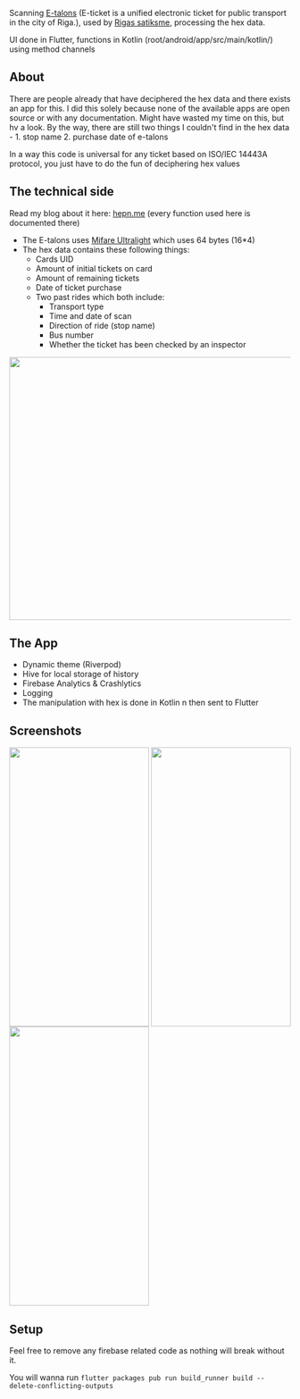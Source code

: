 
Scanning [E-talons](https://www.rigassatiksme.lv/lv/biletes/e-talonu-veidi/dzeltenais-e-talons/) (E-ticket is a unified electronic ticket for public transport in the city of Riga.), used by [Rigas satiksme](https://www.rigassatiksme.lv/lv/), processing the hex data. 

UI done in Flutter, functions in Kotlin (root/android/app/src/main/kotlin/) using method channels

## About

There are people already that have deciphered the hex data and there exists an app for this. I did this solely because none of the available apps are open source or with any documentation. Might have wasted my time on this, but hv a look. By the way, there are still two things I couldn't find in the hex data - 1. stop name 2. purchase date of e-talons 

In a way this code is universal for any ticket based on ISO/IEC 14443A protocol, you just have to do the fun of deciphering hex values

## The technical side
Read my blog about it here: [hepn.me](https://hepn.me/2023/03/17/etalons-and-its-insides) (every function used here is documented there)

- The E-talons uses [Mifare Ultralight](https://www.nxp.com/docs/en/data-sheet/MF0ICU2.pdf) which uses 64 bytes (16*4)
- The hex data contains these following things:
  - Cards UID
  - Amount of initial tickets on card
  - Amount of remaining tickets
  - Date of ticket purchase
  - Two past rides which both include: 
    - Transport type
    - Time and date of scan
    - Direction of ride (stop name) 
    - Bus number
    - Whether the ticket has been checked by an inspector

<img align="center" width="614" height="471" src="https://i.imgur.com/EYeFHXz.png">

## The App

- Dynamic theme (Riverpod)
- Hive for local storage of history
- Firebase Analytics & Crashlytics
- Logging
- The manipulation with hex is done in Kotlin n then sent to Flutter

      
## Screenshots

<img align="center" width="250" height="500" src="https://i.imgur.com/AczYDO0.jpg">
<img align="center" width="250" height="500" src="https://i.imgur.com/0vqXkPA.jpg">
<img align="center" width="250" height="500" src="https://i.imgur.com/pAReFhQ.jpg">


## Setup

Feel free to remove any firebase related code as nothing will break without it.

You will wanna run `flutter packages pub run build_runner build --delete-conflicting-outputs`



